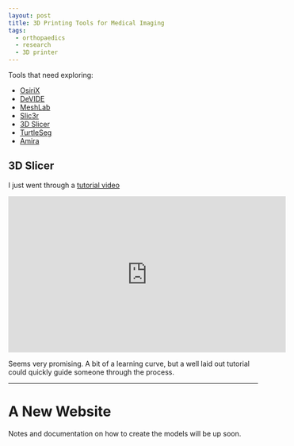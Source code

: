 ```yaml
---
layout: post
title: 3D Printing Tools for Medical Imaging
tags:
  - orthopaedics
  - research
  - 3D printer
---
```


Tools that need exploring:

* [OsiriX](http://www.osirix-viewer.com/)
* [DeVIDE](http://www.cg.its.tudelft.nl/Projects/DeVIDE)
* [MeshLab](http://meshlab.sourceforge.net/)
* [Slic3r](http://slic3r.org/)
* [3D Slicer](http://www.slicer.org)
* [TurtleSeg](http://www.turtleseg.org)
* [Amira](http://www.vsg3d.com/amira/overview)

## 3D Slicer

I just went through a [tutorial video](https://www.youtube.com/watch?v=MKLWzD0PiIc)

<iframe width="560" height="315" src="https://www.youtube.com/embed/MKLWzD0PiIc" frameborder="0" allowfullscreen></iframe>

Seems very promising.  A bit of a learning curve, but a well laid out tutorial could quickly guide someone through the process.

___

# A New Website

Notes and documentation on how to create the models will be up soon.

